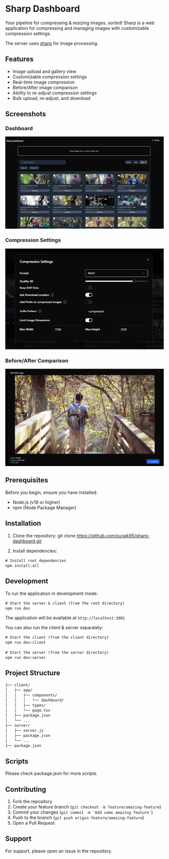 # Sharp Dashboard

Your pipeline for compressing & resizing images, sorted! Sharp is a web application for compressing and managing images with customizable compression settings.

The server uses [sharp](https://github.com/lovell/sharp) for image processing.

## Features

- Image upload and gallery view
- Customizable compression settings
- Real-time image compression
- Before/After image comparison
- Ability to re-adjust compression settings
- Bulk upload, re-adjust, and download

## Screenshots

### Dashboard
![Dashboard](./docs/assets/sharp1.jpg)

### Compression Settings
![Compression Settings](./docs/assets/sharp3.jpg)

### Before/After Comparison
![Image Comparison](./docs/assets/sharp2.jpg)

## Prerequisites

Before you begin, ensure you have installed:
- Node.js (v18 or higher)
- npm (Node Package Manager)

## Installation

1. Clone the repository:
git clone https://github.com/surajk95/sharp-dashboard.git

2. Install dependencies:
```
# Install root dependencies
npm install:all
```

## Development

To run the application in development mode:

```
# Start the server & client (from the root directory)
npm run dev
```

The application will be available at `http://localhost:3001`

You can also run the client & server separately:

```
# Start the client (from the client directory)
npm run dev:client

# Start the server (from the server directory)
npm run dev:server
```

## Project Structure

```
├── client/
│   ├── app/
│   │   ├── components/
│   │   │   └── dashboard/
│   │   ├── types/
│   │   └── page.tsx
│   ├── package.json
│   └── ...
├── server/
│   ├── server.js
│   ├── package.json
│   └── ...
├── package.json
```

## Scripts
Please check package.json for more scripts.

## Contributing

1. Fork the repository
2. Create your feature branch (`git checkout -b feature/amazing-feature`)
3. Commit your changes (`git commit -m 'Add some amazing feature'`)
4. Push to the branch (`git push origin feature/amazing-feature`)
5. Open a Pull Request

## Support

For support, please open an issue in the repository.